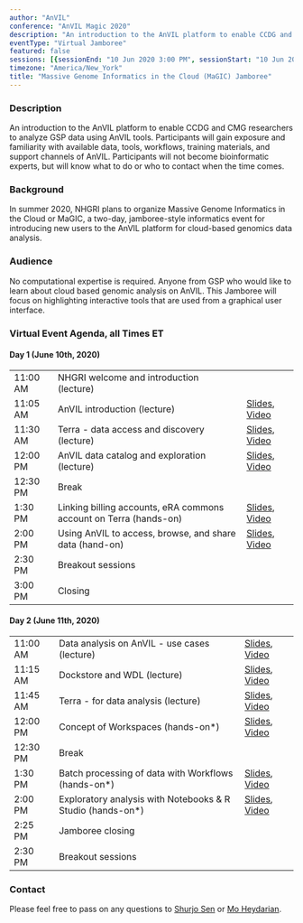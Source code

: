 ```yaml
---
author: "AnVIL"
conference: "AnVIL Magic 2020"
description: "An introduction to the AnVIL platform to enable CCDG and CMG researchers to analyze GSP data using AnVIL tools."
eventType: "Virtual Jamboree"
featured: false
sessions: [{sessionEnd: "10 Jun 2020 3:00 PM", sessionStart: "10 Jun 2020 11:00 AM"}, {sessionEnd: "11 Jun 2020 2:30 PM", sessionStart: "11 Jun 2020 11:00 AM"}]
timezone: "America/New_York"
title: "Massive Genome Informatics in the Cloud (MaGIC) Jamboree"
---
```


<event-hero></event-hero>

### Description
An introduction to the AnVIL platform to enable CCDG and CMG researchers to analyze GSP data using AnVIL tools. Participants will gain exposure and familiarity with available data, tools, workflows, training materials, and support channels of AnVIL. Participants will not become bioinformatic experts, but will know what to do or who to contact when the time comes.

### Background
In summer 2020, NHGRI plans to organize Massive Genome Informatics in the Cloud or MaGIC, a two-day, jamboree-style informatics event for introducing new users to the AnVIL platform for cloud-based genomics data analysis.

### Audience
No computational expertise is required. Anyone from GSP who would like to learn about cloud based genomic analysis on AnVIL. This Jamboree will focus on highlighting interactive tools that are used from a graphical user interface.


### Virtual Event Agenda, all Times ET
#### Day 1 (June 10th, 2020)
|    |      |     |
| -- | ---- | --- |
| 11:00 AM | NHGRI welcome and introduction (lecture) | |
| 11:05 AM | AnVIL introduction (lecture) | [Slides](https://docs.google.com/presentation/d/1UobNXNEBpI_xGOSFIbixtDt56qHsQMmKTCWBwdUodzc/edit?usp=sharing), [Video](https://www.youtube.com/watch?v=KvvMWzX8cRI) |
| 11:30 AM | Terra - data access and discovery (lecture) | [Slides](https://docs.google.com/presentation/d/1Ha_BSGSKVN5iqnZJb923xr_qVEbftY8uKB-d75ETI7A/edit?usp=sharing), [Video](https://www.youtube.com/watch?v=MOwkUHB-bwQ) |
| 12:00 PM | AnVIL data catalog and exploration (lecture) | [Slides](https://docs.google.com/presentation/d/1_pSR_qNayM_LvEVEflEVoDCdazrqDG6ZVRiV6wmYEro/edit?usp=sharing), [Video](https://www.youtube.com/watch?v=oYoVnV3OolI) |
| 12:30 PM | Break |  |
| 1:30 PM | Linking billing accounts, eRA commons account on Terra (hands-on) | [Slides](https://docs.google.com/presentation/d/1co8I86UoY47L0WawGll4avh4M0FIjJUu9TrxAq__2yU/edit?usp=sharing), [Video](https://www.youtube.com/watch?v=XdxLZ7Ayk-0) |
| 2:00 PM | Using AnVIL to access, browse, and share data (hand-on) | [Slides](https://docs.google.com/presentation/d/1lzBb7e1yS2yapfsSMnMfQgyxaeeeH1B-FSLmutQlKtU/edit?usp=sharing), [Video](https://www.youtube.com/watch?v=0zUKzlq_hus) |
| 2:30 PM | Breakout sessions |  |
| 3:00 PM |  Closing |  |

#### Day 2 (June 11th, 2020)
|    |      |     |
| -- | ---- | --- |
| 11:00 AM | Data analysis on AnVIL - use cases (lecture) | [Slides](https://docs.google.com/presentation/d/1r7iqhcZRfVKZ6Yk5KSjH0C96IQsyjS41iXwzUEQtUGc/edit?usp=sharing), [Video](https://www.youtube.com/watch?v=py1G4r2xLyc) |
| 11:15 AM | Dockstore and WDL (lecture) | [Slides](https://docs.google.com/presentation/d/1ehwiD2HPmg59GO-WxJ9r5aPkiJlMPLl9xFNsAJolexU/edit?usp=sharing), [Video](https://www.youtube.com/watch?v=mhPQ3z_xxyQ) |
| 11:45 AM | Terra - for data analysis  (lecture) | [Slides](https://docs.google.com/presentation/d/1oDqsoKJhE2bxrKwXmCvSNPt63WNAGYYnMNIizECki8k/edit?usp=sharing), [Video](https://www.youtube.com/watch?v=IrERpCkE_m4) |
| 12:00 PM | Concept of Workspaces (hands-on*) | [Slides](https://docs.google.com/presentation/d/1csJ0FhLjOLfn02pTKQP3BE-z5WfGu__UOzN_ihtIU1k/edit?usp=sharing), [Video](https://www.youtube.com/watch?v=1pxzQE6Rugc) |
| 12:30 PM | Break |   |
| 1:30 PM | Batch processing of data with Workflows (hands-on*) | [Slides](https://docs.google.com/presentation/d/1Chsi8j2AHXXAACrvP7phXhdc644IKpkNCEUcFhEixWc/edit?usp=sharing), [Video](https://www.youtube.com/watch?v=x5SL8yd3kNg) |
| 2:00 PM | Exploratory analysis with Notebooks & R Studio (hands-on*) | [Slides](https://docs.google.com/document/d/1vR555ldiejOaOzlM9TVYUlKzxvab5NrlD5jHzOmvutw/edit?usp=sharing), [Video](https://www.youtube.com/watch?v=XRbJ3bilsa0) |
| 2:25 PM | Jamboree closing |   |
| 2:30 PM | Breakout sessions |   |

### Contact
Please feel free to pass on any questions to [Shurjo Sen](mailto:sensh@mail.nih.gov) or [Mo Heydarian](mailto:mheydar1@jhu.edu).
